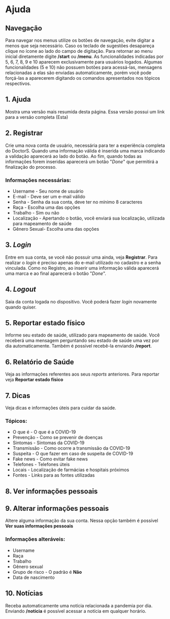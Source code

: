 # Ajuda
## Navegação
Para navegar nos menus utilize os botões de navegação, evite digitar a menos que seja necessário.
Caso os teclado de sugestões desapareça clique no ícone ao lado do campo de digitação. Para retornar
ao menu inicial diretamente digite **/start** ou **/menu**. 
As funcionalidades indicadas por 5, 6, 7, 8, 9 e 10 aparecem exclusivamente para usuários logados.
Algumas funcionalidades (5 e 10) não possuem botões para acessá-las, mensagens relacionadas a elas
são enviadas automaticamente, porém você pode forçá-las a aparecerem digitando os comandos apresentados
nos tópicos respectivos.

## 1. Ajuda
Mostra uma versão mais resumida desta página. Essa versão possui um link para a versão completa (Esta) 
## 2. Registrar
Crie uma nova conta de usuário, necessária para ter a experiência completa do DoctorS. Quando uma
informação válida é inserida uma marca indicando a validação aparecerá ao lado do botão. Ao fim, 
quando todas as informações forem inseridas aparecerá um botão "*Done*" que permitirá a finalização
do processo.
### Informações necessárias:
- Username - Seu nome de usuário
- E-mail - Deve ser um e-mail válido
- Senha - Senha da sua conta, deve ter no mínimo 8 caracteres
- Raça - Escolha uma das opções
- Trabalho - Sim ou não
- Localização - Apertando o botão, você enviará sua localização, utilizada para mapeamento de saúde
- Gênero Sexual- Escolha uma das opções
## 3. *Login*
Entre em sua conta, se você não possuir uma ainda, veja **Registrar**. Para realizar o *login* é
preciso apenas do e-mail utilizado no cadastro e a senha vinculada. Como no Registro, ao inserir
uma informação válida aparecerá uma marca e ao final aparecerá o botão "*Done*".
## 4. *Logout*
Saia da conta logada no dispositivo. Você poderá fazer *login* novamente quando quiser.
## 5. Reportar estado físico
Informe seu estado de saúde, utilizado para mapeamento de saúde. Você receberá uma mensagem 
perguntando seu estado de saúde uma vez por dia automaticamente. Também é possível recebê-la
enviando **/report**. 
## 6. Relatório de Saúde
Veja as informações referentes aos seus *reports* anteriores. Para reportar veja **Reportar estado físico**
## 7. Dicas
Veja dicas e informações úteis para cuidar da saúde.
### Tópicos:
- O que é - O que é a COVID-19
- Prevenção - Como se prevenir de doenças
- Sintomas - Sintomas da COVID-19
- Transmissão - Como ocorre a transmissão da COVID-19
- Suspeita - O que fazer em caso de suspeita de COVID-19
- Fake news - Como evitar fake news
- Telefones - Telefones úteis
- Locais - Localização de farmácias e hospitais próximos
- Fontes - Links para as fontes utilizadas
## 8. Ver informações pessoais
## 9. Alterar informações pessoais
Altere alguma informação da sua conta. Nessa opção também é possível **Ver suas informações pessoais**
### Informações alteráveis:
- Username
- Raça
- Trabalho 
- Gênero sexual
- Grupo de risco - O padrão é **Não**
- Data de nascimento
## 10. Notícias
Receba automaticamente uma notícia relacionada a pandemia por dia. Enviando **/noticia** é possível
acessar a notícia em qualquer horário.
